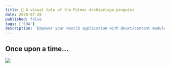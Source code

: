 ```yaml
---
title: 🐧 A visual tale of the Palmer Archipelago penguins
date: 2020-07-28
published: false
tags: ['EDA']
description: 'Empower your NuxtJS application with @nuxt/content module: write in a content/ directory and fetch your Markdown, JSON, YAML and CSV files through a MongoDB like API, acting as a Git-based Headless CMS.'
---
```


## Once upon a time...

<img src="/images/palmerpenguins.png" lazy />